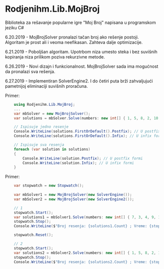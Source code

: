 # Rodjenihm.Lib.MojBroj
Biblioteka za rešavanje popularne igre "Moj Broj" napisana u programskom jeziku C#

6.20.2019 - MojBrojSolver pronalazi tačan broj ako rešenje postoji. Algoritam je prost ali i veoma neefikasan. Zahteva dalje optimizacije.  

6.21.2019 - Poboljšan algoritam. Upotrbom niza umesto steka i bez suvišnih kopiranja niza prilikom poziva rekurzivne metode.    

6.26.2019 - Novi dizajn i funkcionalnost. MojBrojSolver sada ima mogućnost da pronalazi sva rešenja.  

6.27.2019 - Implementiran SolverEngine2. I do četiri puta brži zahvaljujući pametnijoj eliminaciji suvišnih proračuna.

Primer:  
```csharp
    using Rodjenihm.Lib.MojBroj;
    ...
    var mbSolver = new MojBrojSolver();
    var solutions = mbSolver.Solve(numbers: new int[] { 1, 5, 8, 2, 10, 50 }, target: 872);

    // Ispisuje jedno resenje
    Console.WriteLine(solutions.FirstOrDefault().Postfix); // U postfix formi
    Console.WriteLine(solutions.FirstOrDefault().Infix); // U infix formi

    // Ispisuje sva resenja
    foreach (var solution in solutions)
    {
        Console.WriteLine(solution.Postfix); // U postfix formi
        Console.WriteLine(solution.Infix); // U infix formi
    }
```  

Primer:
```csharp
    var stopwatch = new Stopwatch();
    
    var mbSolver1 = new MojBrojSolver(new SolverEngine());
    var mbSolver2 = new MojBrojSolver(new SolverEngine2());

    // 1
    stopwatch.Start();
    var solutions1 = mbSolver1.Solve(numbers: new int[] { 7, 3, 4, 9, 15, 50 }, target: 776).ToList();
    stopwatch.Stop();
    Console.WriteLine($"Broj resenja: {solutions1.Count} ; Vreme: {stopwatch.ElapsedMilliseconds}");

    stopwatch.Reset();

    // 2
    stopwatch.Start();
    var solutions2 = mbSolver2.Solve(numbers: new int[] { 1, 5, 8, 2, 10, 50 }, target: 872).ToList();
    stopwatch.Stop();
    Console.WriteLine($"Broj resenja: {solutions2.Count} ; Vreme: {stopwatch.ElapsedMilliseconds}");
``` 

